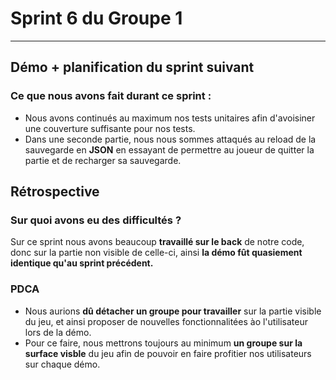 # Sprint 6 du Groupe 1
---
## Démo + planification du sprint suivant
### Ce que nous avons fait durant ce sprint :
- Nous avons continués au maximum nos tests unitaires afin d'avoisiner une couverture suffisante pour nos tests. 
- Dans une seconde partie, nous nous sommes attaqués au reload de la sauvegarde en **JSON** en essayant de permettre au joueur de quitter la partie et de recharger sa sauvegarde.

## Rétrospective
### Sur quoi avons eu des difficultés ?

Sur ce sprint nous avons beaucoup **travaillé sur le back** de notre code, donc sur la partie non visible de celle-ci, ainsi **la démo fût quasiement identique qu'au sprint précédent.**

### PDCA

- Nous aurions **dû détacher un groupe pour travailler** sur la partie visible du jeu, et ainsi proposer de nouvelles fonctionnalitées ào l'utilisateur lors de la démo.
- Pour ce faire, nous mettrons toujours au minimum **un groupe sur la surface visble** du jeu afin de pouvoir en faire profitier nos utilisateurs sur chaque démo.